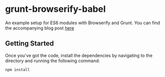# grunt-browserify-babel
An example setup for ES6 modules with Browserify and Grunt. You can find the accompanying blog post [here](http://mitchgavan.com/es6-modules/)

## Getting Started
Once you've got the code, install the dependencies by navigating to the directory and running the following command:

```
npm install

``` 
